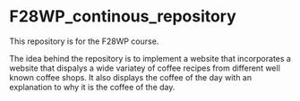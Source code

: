 # F28WP_continous_repository
This repository is for the F28WP course.

The idea behind the repository is to implement a website that incorporates a website that dispalys a wide variatey of coffee recipes from different well known coffee shops. 
It also displays the coffee of the day with an explanation to why it is the coffee of the day.